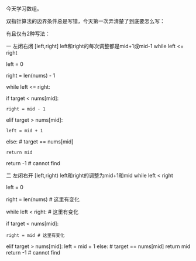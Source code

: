 今天学习数组。

双指针算法的边界条件总是写错，今天第一次弄清楚了到底要怎么写：

有且仅有2种写法：

一 左闭右闭 [left,right] left和right的每次调整都是mid+1或mid-1 while left <= right

left = 0 

right = len(nums) - 1

while left <= right:

  if target < nums[mid]:
  
    right = mid - 1
    
  elif target > nums[mid]:
  
    left = mid + 1
    
  else: # target == nums[mid]
  
    return mid
    
return -1 # cannot find


二 左闭右开 [left,right) left和right的调整为mid+1和mid while left < right 

left = 0 

right = len(nums) # 这里有变化

while left < right: # 这里有变化

  if target < nums[mid]:
  
    right = mid # 这里有变化
  elif target > nums[mid]:
    left = mid + 1
  else: # target == nums[mid]
    return mid
return -1 # cannot find
